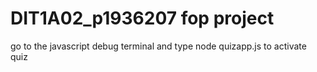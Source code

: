 # DIT1A02_p1936207 fop project
go to the javascript debug terminal and type node quizapp.js to activate quiz